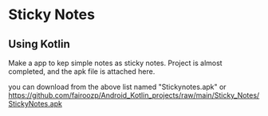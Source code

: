 # Sticky Notes

## Using Kotlin

Make a app to kep simple notes as sticky notes.
Project is almost completed, and the apk file is attached here.

you can download from the above list named "Stickynotes.apk" or https://github.com/fairoozp/Android_Kotlin_projects/raw/main/Sticky_Notes/StickyNotes.apk

